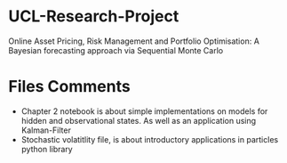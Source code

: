 # UCL-Research-Project
 Online Asset Pricing, Risk Management and Portfolio Optimisation: A Bayesian forecasting approach via Sequential Monte Carlo

# Files Comments
* Chapter 2 notebook is about simple implementations on models for hidden and observational states. As well as an application using Kalman-Filter
* Stochastic volatitlity file, is about introductory applications in particles python library

  
